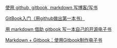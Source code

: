 [使用 github, gitbook, markdown 写博客/写书](http://blog.csdn.net/jnu_simba/article/details/52154649)

[GitBook入门（用github做出第一本书）](http://www.jianshu.com/p/fa38ef97431d)

[用 markdown 借助 gitbook 写一本自己的开源电子书](http://www.open-open.com/lib/view/open1423636400311.html)

[Markdown + Gitbook：使用Gitbook制作电子书](http://www.kancloud.cn/wizardforcel/markdown-simple-world/97377)
